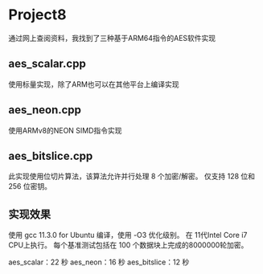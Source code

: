 # Project8

通过网上查阅资料，我找到了三种基于ARM64指令的AES软件实现

## aes_scalar.cpp

使用标量实现，除了ARM也可以在其他平台上编译实现

## aes_neon.cpp

使用ARMv8的NEON SIMD指令实现

## aes_bitslice.cpp

此实现使用位切片算法，该算法允许并行处理 8 个加密/解密。 仅支持 128 位和 256 位密钥。

## 实现效果

使用 gcc 11.3.0 for Ubuntu 编译，使用 -O3 优化级别。 在 11代Intel Core i7 CPU上执行。 每个基准测试包括在 100 个数据块上完成的8000000轮加密。

aes_scalar：22 秒
aes_neon：16 秒
aes_bitslice：12 秒
